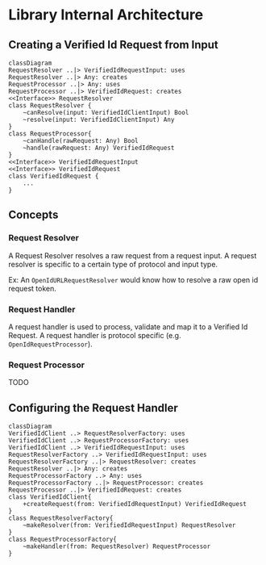 
# Library Internal Architecture

## Creating a Verified Id Request from Input
```mermaid
classDiagram
RequestResolver ..|> VerifiedIdRequestInput: uses
RequestResolver ..|> Any: creates
RequestProcessor ..|> Any: uses
RequestProcessor ..|> VerifiedIdRequest: creates
<<Interface>> RequestResolver
class RequestResolver {
    ~canResolve(input: VerifiedIdClientInput) Bool
    ~resolve(input: VerifiedIdClientInput) Any
}
class RequestProcessor{
    ~canHandle(rawRequest: Any) Bool
    ~handle(rawRequest: Any) VerifiedIdRequest
}
<<Interface>> VerifiedIdRequestInput
<<Interface>> VerifiedIdRequest
class VerifiedIdRequest {
    ...
}
```

## Concepts

### Request Resolver
A Request Resolver resolves a raw request from a request input. A request resolver is specific to a certain type of protocol and input type. 

Ex: An `OpenIdURLRequestResolver` would know how to resolve a raw open id request token.

### Request Handler
A request handler is used to process, validate and map it to a Verified Id Request. A request handler is protocol specific (e.g. `OpenIdRequestProcessor`). 

### Request Processor
TODO 

## Configuring the Request Handler
```mermaid
classDiagram
VerifiedIdClient ..> RequestResolverFactory: uses
VerifiedIdClient ..> RequestProcessorFactory: uses
VerifiedIdClient ..> VerifiedIdRequestInput: uses
RequestResolverFactory ..> VerifiedIdRequestInput: uses
RequestResolverFactory ..|> RequestResolver: creates
RequestResolver ..|> Any: creates
RequestProcessorFactory ..> Any: uses
RequestProcessorFactory ..|> RequestProcessor: creates
RequestProcessor ..|> VerifiedIdRequest: creates
class VerifiedIdClient{
    +createRequest(from: VerifiedIdRequestInput) VerifiedIdRequest
}
class RequestResolverFactory{
    ~makeResolver(from: VerifiedIdRequestInput) RequestResolver
}
class RequestProcessorFactory{
    ~makeHandler(from: RequestResolver) RequestProcessor
}

```